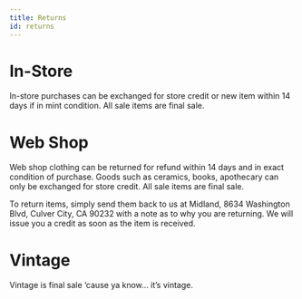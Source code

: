 ```yaml
---
title: Returns
id: returns
---
```


# In-Store

In-store purchases can be exchanged for store credit or new item within 14 days if in mint condition. All sale items are final sale.

# Web Shop

Web shop clothing can be returned for refund within 14 days and in exact condition of purchase. Goods such as ceramics, books, apothecary can only be exchanged for store credit. All sale items are final sale.

To return items, simply send them back to us at Midland, 8634 Washington Blvd, Culver City, CA 90232 with a note as to why you are returning. We will issue you a credit as soon as the item is received.

# Vintage

Vintage is final sale ‘cause ya know… it’s vintage.
